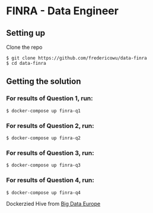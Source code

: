 # FINRA - Data Engineer

## Setting up

Clone the repo

```
$ git clone https://github.com/fredericowu/data-finra
$ cd data-finra
```


## Getting the solution

### For results of Question 1, run:
```$ docker-compose up finra-q1```

### For results of Question 2, run:
```$ docker-compose up finra-q2```

### For results of Question 3, run:
```$ docker-compose up finra-q3```

### For results of Question 4, run:
```$ docker-compose up finra-q4```


Dockerzied Hive from [Big Data Europe](https://github.com/big-data-europe/docker-hive)

